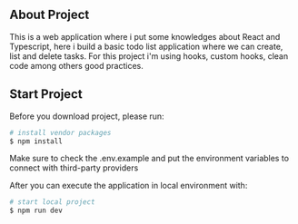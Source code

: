 ## About Project

This is a web application where i put some knowledges about React and Typescript, here i build a basic todo list application where we can create, list and delete tasks. For this project i'm using hooks, custom hooks, clean code among others good practices.

## Start Project

Before you download project, please run:

```bash
# install vendor packages
$ npm install
```

Make sure to check the .env.example and put the environment variables to connect with third-party providers

After you can execute the application in local environment with:

```bash
# start local project 
$ npm run dev
```